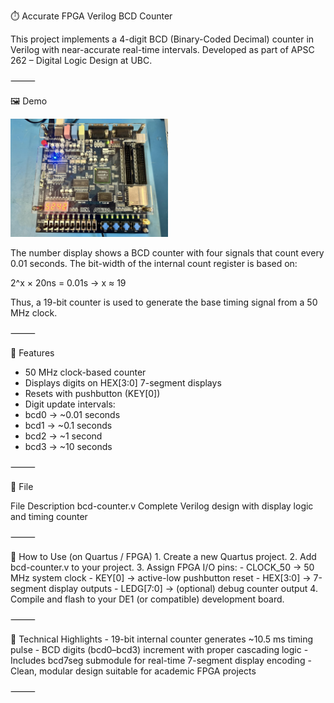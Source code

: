 ⏱️ Accurate FPGA Verilog BCD Counter

This project implements a 4-digit BCD (Binary-Coded Decimal) counter in Verilog with near-accurate real-time intervals. Developed as part of APSC 262 – Digital Logic Design at UBC.

⸻

🖼️ Demo

<img src="Image/HEIF Image.jpeg" alt="DE1 BCD Counter Demo" width="50%" />


The number display shows a BCD counter with four signals that count every 0.01 seconds.
The bit-width of the internal count register is based on:

2^x × 20ns = 0.01s  →  x ≈ 19

Thus, a 19-bit counter is used to generate the base timing signal from a 50 MHz clock.

⸻

🔧 Features
- 50 MHz clock-based counter
- Displays digits on HEX[3:0] 7-segment displays
- Resets with pushbutton (KEY[0])
- Digit update intervals:
- bcd0 → ~0.01 seconds
- bcd1 → ~0.1 seconds
- bcd2 → ~1 second
- bcd3 → ~10 seconds

⸻

📄 File

File	Description
bcd-counter.v	Complete Verilog design with display logic and timing counter


⸻

🚀 How to Use (on Quartus / FPGA)
	1.	Create a new Quartus project.
	2.	Add bcd-counter.v to your project.
	3.	Assign FPGA I/O pins:
	  - CLOCK_50 → 50 MHz system clock
	  - KEY[0] → active-low pushbutton reset
	  - HEX[3:0] → 7-segment display outputs
	  - LEDG[7:0] → (optional) debug counter output
	4.	Compile and flash to your DE1 (or compatible) development board.

⸻

🧠 Technical Highlights
	- 19-bit internal counter generates ~10.5 ms timing pulse
	- BCD digits (bcd0–bcd3) increment with proper cascading logic
	- Includes bcd7seg submodule for real-time 7-segment display encoding
	- Clean, modular design suitable for academic FPGA projects

⸻
